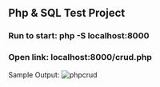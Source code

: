 ## Php & SQL Test Project

### Run to start: php -S localhost:8000
### Open link: localhost:8000/crud.php

Sample Output:
![phpcrud](https://github.com/user-attachments/assets/f86969be-8864-4738-a6b0-f70b74ac8e9a)
